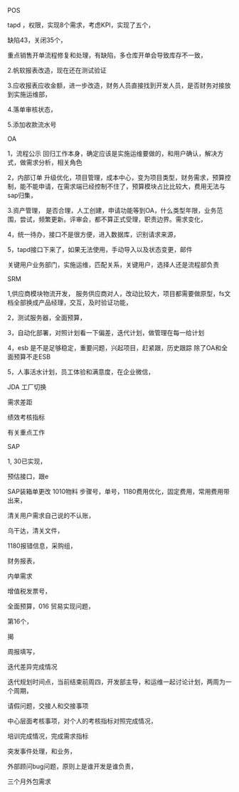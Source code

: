 POS

tapd ，权限，实现8个需求，考虑KPI，实现了五个，

缺陷43，关闭35个，

重点销售开单流程修复和处理，有缺陷，多仓库开单会导致库存不一致，

2.帆软报表改造，现在还在测试验证

3.应收报表应收金额，进一步改造，财务人员直接找到开发人员，是否财务对接放到实施运维部，

4.落单审核状态，

5.添加收款流水号

OA 

1，流程公示  回归工作本身，确定应该是实施运维要做的，和用户确认，解决方式，做需求分析，相关角色

2，内部订单  升级优化，项目管理，成本中心，变为项目类型，财务需求，预算控制，能不能申请，在需求端已经控制不住了，预算模块占比比较大，费用无法与sap归集，

3.资产管理， 是否合理，人工创建，申请功能等到OA，什么类型年限，业务范围，尝试，频繁更新。评审会，都不算正式受理，职责边界。需求变化，

4，统一待办，接口不是很方便，进入数据库，识别请求来源，

5，tapd接口下来了，如果无法使用，手动导入以及状态变更，邮件

关键用户业务部门，实施运维，匹配关系，关键用户，选择人还是流程部负责



SRM 

1,供应商模块物流开发， 服务供应商对人，改动比较大，项目都需要做原型，fs文档全部换成产品经理，交互，及时验证功能，

2，测试服务器，全面预算，

3，自动化部署，对照计划看一下偏差，迭代计划，做管理在每一给计划

4，esb 是不是足够稳定，重要问题，兴起项目，赶紧跟，历史跟踪             除了OA和全面预算不走ESB

5，人事活水计划，员工体验和满意度，在企业微信，



JDA 工厂切换

需求差距

绩效考核指标

有关重点工作



SAP 

1, 30已实现，

预估接口，跟e

SAP装箱单更改 1010物料 步骤号，单号，1180费用优化，固定费用，常用费用带出来，

清关用户需求自己说的不认账，

乌干达，清关文件，

1180报错信息，采购组，

财务报表，

内单需求

增值税发票号，

全面预算，016 贸易实现问题， 

第16个， 



揭

周报填写，

迭代差异完成情况

迭代规划时间点，当前结束前周四，开发部主导，和运维一起讨论计划，两周为一个周期，

请假问题，交接人和交接事项

中心层面考核事项，对个人的考核指标对照完成情况，

培训完成情况，完成需求指标

突发事件处理，和业务，

外部顾问bug问题，原则上是谁开发是谁负责，





三个月外包需求

